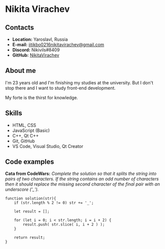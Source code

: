 # Nikita Virachev

## Contacts

* **Location:** Yaroslavl, Russia
* **E-mail:** iitikbo0216nikitavirachev@gmail.com
* **Discord:** Nikivils#8409
* **GitHub:** [NikitaVirachev](https://github.com/NikitaVirachev)

## About me

I'm 23 years old and I'm finishing my studies at the university. But I don't stop there and I want to study front-end development.

My forte is the thirst for knowledge.

## Skills

* HTML, CSS
* JavaScript (Basic)
* C++, Qt C++
* Git, GitHub
* VS Code, Visual Studio, Qt Creator

## Code examples

**Cata from CodeWars:** *Complete the solution so that it splits the string into pairs of two characters. If the string contains an odd number of characters then it should replace the missing second character of the final pair with an underscore ('_').*

```
function solution(str){
    if (str.length % 2 != 0) str += '_';

    let result = [];

    for (let i = 0; i < str.length; i = i + 2) {
        result.push( str.slice( i, i + 2 ) );
    }

    return result;
}
```